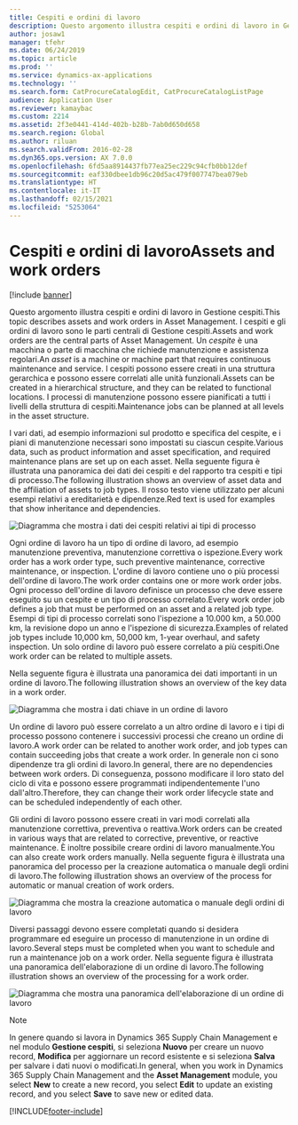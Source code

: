 ```yaml
---
title: Cespiti e ordini di lavoro
description: Questo argomento illustra cespiti e ordini di lavoro in Gestione cespiti.
author: josaw1
manager: tfehr
ms.date: 06/24/2019
ms.topic: article
ms.prod: ''
ms.service: dynamics-ax-applications
ms.technology: ''
ms.search.form: CatProcureCatalogEdit, CatProcureCatalogListPage
audience: Application User
ms.reviewer: kamaybac
ms.custom: 2214
ms.assetid: 2f3e0441-414d-402b-b28b-7ab0d650d658
ms.search.region: Global
ms.author: riluan
ms.search.validFrom: 2016-02-28
ms.dyn365.ops.version: AX 7.0.0
ms.openlocfilehash: 6fd5aa8914437fb77ea25ec229c94cfb0bb12def
ms.sourcegitcommit: eaf330dbee1db96c20d5ac479f007747bea079eb
ms.translationtype: HT
ms.contentlocale: it-IT
ms.lasthandoff: 02/15/2021
ms.locfileid: "5253064"
---
```

# <a name="assets-and-work-orders"></a><span data-ttu-id="9c316-103">Cespiti e ordini di lavoro</span><span class="sxs-lookup"><span data-stu-id="9c316-103">Assets and work orders</span></span>

[!include [banner](../../includes/banner.md)]

 

<span data-ttu-id="9c316-104">Questo argomento illustra cespiti e ordini di lavoro in Gestione cespiti.</span><span class="sxs-lookup"><span data-stu-id="9c316-104">This topic describes assets and work orders in Asset Management.</span></span> <span data-ttu-id="9c316-105">I cespiti e gli ordini di lavoro sono le parti centrali di Gestione cespiti.</span><span class="sxs-lookup"><span data-stu-id="9c316-105">Assets and work orders are the central parts of Asset Management.</span></span> <span data-ttu-id="9c316-106">Un *cespite* è una macchina o parte di macchina che richiede manutenzione e assistenza regolari.</span><span class="sxs-lookup"><span data-stu-id="9c316-106">An *asset* is a machine or machine part that requires continuous maintenance and service.</span></span> <span data-ttu-id="9c316-107">I cespiti possono essere creati in una struttura gerarchica e possono essere correlati alle unità funzionali.</span><span class="sxs-lookup"><span data-stu-id="9c316-107">Assets can be created in a hierarchical structure, and they can be related to functional locations.</span></span> <span data-ttu-id="9c316-108">I processi di manutenzione possono essere pianificati a tutti i livelli della struttura di cespiti.</span><span class="sxs-lookup"><span data-stu-id="9c316-108">Maintenance jobs can be planned at all levels in the asset structure.</span></span>

<span data-ttu-id="9c316-109">I vari dati, ad esempio informazioni sul prodotto e specifica del cespite, e i piani di manutenzione necessari sono impostati su ciascun cespite.</span><span class="sxs-lookup"><span data-stu-id="9c316-109">Various data, such as product information and asset specification, and required maintenance plans are set up on each asset.</span></span> <span data-ttu-id="9c316-110">Nella seguente figura è illustrata una panoramica dei dati dei cespiti e del rapporto tra cespiti e tipi di processo.</span><span class="sxs-lookup"><span data-stu-id="9c316-110">The following illustration shows an overview of asset data and the affiliation of assets to job types.</span></span> <span data-ttu-id="9c316-111">Il rosso testo viene utilizzato per alcuni esempi relativi a ereditarietà e dipendenze.</span><span class="sxs-lookup"><span data-stu-id="9c316-111">Red text is used for examples that show inheritance and dependencies.</span></span>

![Diagramma che mostra i dati dei cespiti relativi ai tipi di processo](media/05-overview-image.png)

<span data-ttu-id="9c316-113">Ogni ordine di lavoro ha un tipo di ordine di lavoro, ad esempio manutenzione preventiva, manutenzione correttiva o ispezione.</span><span class="sxs-lookup"><span data-stu-id="9c316-113">Every work order has a work order type, such preventive maintenance, corrective maintenance, or inspection.</span></span> <span data-ttu-id="9c316-114">L'ordine di lavoro contiene uno o più processi dell'ordine di lavoro.</span><span class="sxs-lookup"><span data-stu-id="9c316-114">The work order contains one or more work order jobs.</span></span> <span data-ttu-id="9c316-115">Ogni processo dell'ordine di lavoro definisce un processo che deve essere eseguito su un cespite e un tipo di processo correlato.</span><span class="sxs-lookup"><span data-stu-id="9c316-115">Every work order job defines a job that must be performed on an asset and a related job type.</span></span> <span data-ttu-id="9c316-116">Esempi di tipi di processo correlati sono l'ispezione a 10.000 km, a 50.000 km, la revisione dopo un anno e l'ispezione di sicurezza.</span><span class="sxs-lookup"><span data-stu-id="9c316-116">Examples of related job types include 10,000 km, 50,000 km, 1-year overhaul, and safety inspection.</span></span> <span data-ttu-id="9c316-117">Un solo ordine di lavoro può essere correlato a più cespiti.</span><span class="sxs-lookup"><span data-stu-id="9c316-117">One work order can be related to multiple assets.</span></span>

<span data-ttu-id="9c316-118">Nella seguente figura è illustrata una panoramica dei dati importanti in un ordine di lavoro.</span><span class="sxs-lookup"><span data-stu-id="9c316-118">The following illustration shows an overview of the key data in a work order.</span></span>

![Diagramma che mostra i dati chiave in un ordine di lavoro](media/06-overview-image.png)

<span data-ttu-id="9c316-120">Un ordine di lavoro può essere correlato a un altro ordine di lavoro e i tipi di processo possono contenere i successivi processi che creano un ordine di lavoro.</span><span class="sxs-lookup"><span data-stu-id="9c316-120">A work order can be related to another work order, and job types can contain succeeding jobs that create a work order.</span></span> <span data-ttu-id="9c316-121">In generale non ci sono dipendenze tra gli ordini di lavoro.</span><span class="sxs-lookup"><span data-stu-id="9c316-121">In general, there are no dependencies between work orders.</span></span> <span data-ttu-id="9c316-122">Di conseguenza, possono modificare il loro stato del ciclo di vita e possono essere programmati indipendentemente l'uno dall'altro.</span><span class="sxs-lookup"><span data-stu-id="9c316-122">Therefore, they can change their work order lifecycle state and can be scheduled independently of each other.</span></span>

<span data-ttu-id="9c316-123">Gli ordini di lavoro possono essere creati in vari modi correlati alla manutenzione correttiva, preventiva o reattiva.</span><span class="sxs-lookup"><span data-stu-id="9c316-123">Work orders can be created in various ways that are related to corrective, preventive, or reactive maintenance.</span></span> <span data-ttu-id="9c316-124">È inoltre possibile creare ordini di lavoro manualmente.</span><span class="sxs-lookup"><span data-stu-id="9c316-124">You can also create work orders manually.</span></span> <span data-ttu-id="9c316-125">Nella seguente figura è illustrata una panoramica del processo per la creazione automatica o manuale degli ordini di lavoro.</span><span class="sxs-lookup"><span data-stu-id="9c316-125">The following illustration shows an overview of the process for automatic or manual creation of work orders.</span></span>

![Diagramma che mostra la creazione automatica o manuale degli ordini di lavoro](media/07-overview-image.png)

<span data-ttu-id="9c316-127">Diversi passaggi devono essere completati quando si desidera programmare ed eseguire un processo di manutenzione in un ordine di lavoro.</span><span class="sxs-lookup"><span data-stu-id="9c316-127">Several steps must be completed when you want to schedule and run a maintenance job on a work order.</span></span> <span data-ttu-id="9c316-128">Nella seguente figura è illustrata una panoramica dell'elaborazione di un ordine di lavoro.</span><span class="sxs-lookup"><span data-stu-id="9c316-128">The following illustration shows an overview of the processing for a work order.</span></span>

![Diagramma che mostra una panoramica dell'elaborazione di un ordine di lavoro](media/08-overview-image.png)

> [!NOTE]
> <span data-ttu-id="9c316-130">In genere quando si lavora in Dynamics 365 Supply Chain Management e nel modulo **Gestione cespiti**, si seleziona **Nuovo** per creare un nuovo record, **Modifica** per aggiornare un record esistente e si seleziona **Salva** per salvare i dati nuovi o modificati.</span><span class="sxs-lookup"><span data-stu-id="9c316-130">In general, when you work in Dynamics 365 Supply Chain Management and the **Asset Management** module, you select **New** to create a new record, you select **Edit** to update an existing record, and you select **Save** to save new or edited data.</span></span>


[!INCLUDE[footer-include](../../../includes/footer-banner.md)]